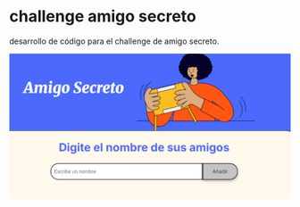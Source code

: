 # challenge amigo secreto

desarrollo de código para el challenge de amigo secreto.

![alt text](./assets/image.png)
